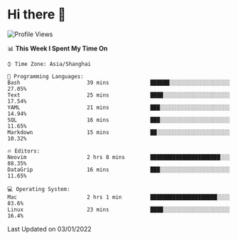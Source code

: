 # Hi there 👋

<!--
**wsmbsbbz/wsmbsbbz** is a ✨ _special_ ✨ repository because its `README.md` (this file) appears on your GitHub profile.

Here are some ideas to get you started:

- 🔭 I’m currently working on ...
- 🌱 I’m currently learning ...
- 👯 I’m looking to collaborate on ...
- 🤔 I’m looking for help with ...
- 💬 Ask me about ...
- 📫 How to reach me: ...
- 😄 Pronouns: ...
- ⚡ Fun fact: ...
-->
<!--START_SECTION:waka-->
![Profile Views](http://img.shields.io/badge/Profile%20Views-0-blue)

📊 **This Week I Spent My Time On** 

```text
⌚︎ Time Zone: Asia/Shanghai

💬 Programming Languages: 
Bash                     39 mins             ██████░░░░░░░░░░░░░░░░░░░   27.05% 
Text                     25 mins             ████░░░░░░░░░░░░░░░░░░░░░   17.54% 
YAML                     21 mins             ███░░░░░░░░░░░░░░░░░░░░░░   14.94% 
SQL                      16 mins             ███░░░░░░░░░░░░░░░░░░░░░░   11.65% 
Markdown                 15 mins             ██░░░░░░░░░░░░░░░░░░░░░░░   10.32%

🔥 Editors: 
Neovim                   2 hrs 8 mins        ██████████████████████░░░   88.35% 
DataGrip                 16 mins             ███░░░░░░░░░░░░░░░░░░░░░░   11.65%

💻 Operating System: 
Mac                      2 hrs 1 min         █████████████████████░░░░   83.6% 
Linux                    23 mins             ████░░░░░░░░░░░░░░░░░░░░░   16.4%

```


 Last Updated on 03/01/2022
<!--END_SECTION:waka-->
